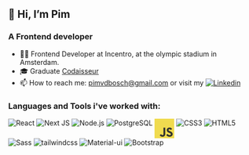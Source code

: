 ## 👋 Hi, I’m Pim

### A Frontend developer

- :man_technologist: Frontend Developer at Incentro, at the olympic stadium in Amsterdam.
- :mortar_board: Graduate <a href="https://codaisseur.com/">Codaisseur</a>
- 📫 How to reach me: pimvdbosch@gmail.com or visit my [![Linkedin](https://i.stack.imgur.com/gVE0j.png)](https://www.linkedin.com/in/pim-van-den-bosch-57a31436/)

### Languages and Tools i've worked with:
<p>
 <img src="https://cdn.worldvectorlogo.com/logos/react-2.svg" alt="React" height="40" style="vertical-align:top;">
 <img src="https://cdn.worldvectorlogo.com/logos/next-js.svg" alt="Next JS" height="40" style="vertical-align:top;">
 <img src="https://cdn.worldvectorlogo.com/logos/nodejs-2.svg" alt="Node.js" height="40" style="vertical-align:top;">
 <img src="https://cdn.worldvectorlogo.com/logos/postgresql.svg" alt="PostgreSQL" height="40" style="vertical-align:top;">
<img src="https://raw.githubusercontent.com/github/explore/80688e429a7d4ef2fca1e82350fe8e3517d3494d/topics/javascript/javascript.png" alt="Javascript" height="40" style="vertical-align:top;">
<img src="https://cdn.worldvectorlogo.com/logos/git-icon.svg" alt="CSS3" height="40" style="vertical-align:top;">
<img src="https://cdn.worldvectorlogo.com/logos/html5-2.svg" alt="HTML5" height="40" style="vertical-align:top;">
 <img src="https://cdn.worldvectorlogo.com/logos/sass-1.svg" alt="Sass" height="40" style="vertical-align:top;">
  <img src="https://cdn.worldvectorlogo.com/logos/tailwind-css-2.svg" alt="tailwindcss" height="40" style="vertical-align:top;">
<img src="https://cdn.worldvectorlogo.com/logos/material-ui-1.svg" alt="Material-ui" height="40" style="vertical-align:top;">
<img src="https://cdn.worldvectorlogo.com/logos/bootstrap-4.svg" alt="Bootstrap" height="40" style="vertical-align:top;">
</p>
